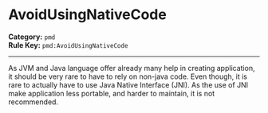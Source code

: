 
# AvoidUsingNativeCode
**Category:** `pmd`<br/>
**Rule Key:** `pmd:AvoidUsingNativeCode`<br/>


-----

As JVM and Java language offer already many help in creating application, it should be very rare to have to rely on non-java code. Even though, it is rare to actually have to use Java Native Interface (JNI). As the use of JNI make application less portable, and harder to maintain, it is not recommended.

